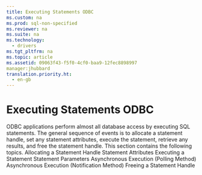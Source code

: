 ```yaml
---
title: Executing Statements ODBC
ms.custom: na
ms.prod: sql-non-specified
ms.reviewer: na
ms.suite: na
ms.technology: 
  - drivers
ms.tgt_pltfrm: na
ms.topic: article
ms.assetid: 09063f43-f5f0-4cf0-baa9-12fec8898997
manager:jhubbard
translation.priority.ht: 
  - en-gb
---
```

# Executing Statements ODBC
<?xml version="1.0" encoding="utf-8"?>
<developerConceptualDocument xmlns="http://ddue.schemas.microsoft.com/authoring/2003/5" xmlns:xlink="http://www.w3.org/1999/xlink" xmlns:xsi="http://www.w3.org/2001/XMLSchema-instance" xsi:schemaLocation="http://ddue.schemas.microsoft.com/authoring/2003/5 http://dduestorage.blob.core.windows.net/ddueschema/developer.xsd">
  <introduction>
    <para>ODBC applications perform almost all database access by executing SQL statements. The general sequence of events is to allocate a statement handle, set any statement attributes, execute the statement, retrieve any results, and free the statement handle.</para>
    <para>This section contains the following topics.  </para>
    <list class="bullet">
      <listItem>
        <para>
          <legacyLink xlink:href="4ce3b446-34ab-46dc-96e5-f40ec95c267e">Allocating a Statement Handle</legacyLink>
        </para>
      </listItem>
      <listItem>
        <para>
          <legacyLink xlink:href="4c59cd8e-a713-4095-9065-20d5bdeafe43">Statement Attributes</legacyLink>
        </para>
      </listItem>
      <listItem>
        <para>
          <legacyLink xlink:href="e5f0d2ee-0453-4faf-b007-12978dd300a1">Executing a Statement</legacyLink>
        </para>
      </listItem>
      <listItem>
        <para>
          <legacyLink xlink:href="58d5b166-2578-4699-a560-1f1e6d86c49a">Statement Parameters</legacyLink>
        </para>
      </listItem>
      <listItem>
        <para>
          <link xlink:href="8cd21734-ef8e-4066-afd5-1f340e213f9c">Asynchronous Execution (Polling Method)</link>
        </para>
      </listItem>
      <listItem>
        <para>
          <link xlink:href="e509dad9-5263-4a10-9a4e-03b84b66b6b3">Asynchronous Execution (Notification Method)</link>
        </para>
      </listItem>
      <listItem>
        <para>
          <legacyLink xlink:href="ee18e2f1-2690-4cc1-9e5c-e20244e5d480">Freeing a Statement Handle</legacyLink>
        </para>
      </listItem>
    </list>
  </introduction>
  <relatedTopics />
</developerConceptualDocument>